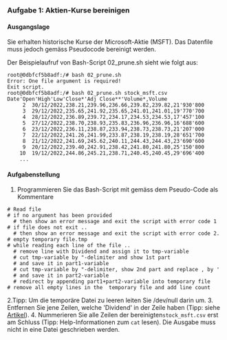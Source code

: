 ### Aufgabe 1: Aktien-Kurse bereinigen
#### Ausgangslage
Sie erhalten historische Kurse der Microsoft-Aktie (MSFT).
Das Datenfile muss jedoch gemäss Pseudocode bereinigt werden.

Der Beispielaufruf von Bash-Script 02_prune.sh sieht wie folgt aus:

```
root@0dbfcf5b8adf:/# bash 02_prune.sh 
Error: One file argument is required!
Exit script.                         
root@0dbfcf5b8adf:/# bash 02_prune.sh stock_msft.csv
Date'Open'High'Low'Close*'Adj Close**'Volume*,Volume            
     2  30/12/2022,238.21,239.96,236.66,239.82,239.82,21'930'800
     3  29/12/2022,235.65,241.92,235.65,241.01,241.01,19'770'700
     4  28/12/2022,236.89,239.72,234.17,234.53,234.53,17'457'100
     5  27/12/2022,238.70,238.93,235.83,236.96,236.96,16'688'600
     6  23/12/2022,236.11,238.87,233.94,238.73,238.73,21'207'000
     7  22/12/2022,241.26,241.99,233.87,238.19,238.19,28'651'700
     8  21/12/2022,241.69,245.62,240.11,244.43,244.43,23'690'600
     9  20/12/2022,239.40,242.91,238.42,241.80,241.80,25'150'800
    10  19/12/2022,244.86,245.21,238.71,240.45,240.45,29'696'400
    ...
```


#### Aufgabenstellung
1. Programmieren Sie das Bash-Script mit gemäss dem Pseudo-Code als Kommentare
```
# Read file
# if no argument has been provided
  # then show an error message and exit the script with error code 1
# if file does not exit ..
  # then show an error message and exit the script with error code 2.
# empty temporary file.tmp
# while reading each line of the file ..
  # remove line with Dividend and assign it to tmp-variable
  # cut tmp-variable by "-delimiter and show 1st part
  # and save it in part1-variable
  # cut tmp-variable by "-delimiter, show 2nd part and replace , by '
  # and save it in part2-variable
  # redirect by appending part1+part2-variable into temporary file
# remove all empty lines in the  temporary file and add line count
```
2.Tipp: Um die temporäre Datei zu leeren leiten Sie /dev/null darin um.
3. Entfernen Sie jene Zeilen, welche 'Dividend' in der Zeile haben (Tipp: siehe [Artikel](https://www.systutorials.com/how-to-delete-a-specific-line-from-a-text-file-in-command-line-on-linux/)).
4. Nummerieren Sie alle Zeilen der bereinigten`stock_msft.csv` erst 
am Schluss (Tipp: Help-Informationen zum `cat` lesen). Die Ausgabe muss nicht in eine Datei geschrieben werden. 

